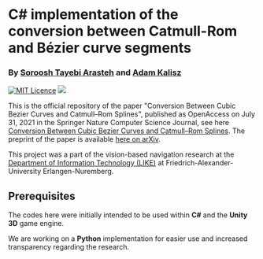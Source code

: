 # C# implementation of the conversion between Catmull-Rom and Bézier curve segments


### By [Soroosh Tayebi Arasteh](https://github.com/tayebiarasteh) and [Adam Kalisz](https://github.com/GSORF)


[![MIT Licence](https://badges.frapsoft.com/os/mit/mit.svg?v=103)](https://opensource.org/licenses/mit-license.php)
[![](https://img.shields.io/badge/contributions-welcome-brightgreen.svg?style=flat)](https://github.com/starasteh/cg_solutions/pulls)

This is the official repository of the paper "Conversion Between Cubic Bezier Curves and Catmull–Rom Splines", published as OpenAccess on July 31, 2021 in the Springer Nature Computer Science Journal, see here [Conversion Between Cubic Bezier Curves and Catmull–Rom Splines](https://link.springer.com/article/10.1007/s42979-021-00770-x). The preprint of the paper is available [here on arXiv](https://arxiv.org/abs/2011.08232).

This project was a part of the vision-based navigation research at the [Department of Information Technology (LIKE)](https://www.like.tf.fau.de/) at Friedrich-Alexander-University Erlangen-Nuremberg.


## Prerequisites

The codes here were initially intended to be used within **C#** and the **Unity 3D** game engine.

We are working on a **Python** implementation for easier use and increased transparency regarding the research.
